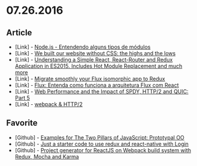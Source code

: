 # 07.26.2016

## Article

- \[Link\] - [Node.js - Entendendo alguns tipos de módulos](http://nomadev.com.br/node-js-entendendo-alguns-tipos-de-modulos/)
- \[Link\] - [We built our website without CSS: the highs and the lows](https://medium.com/@david.gilbertson/building-a-website-without-css-trials-and-tribulations-5aa30499f57c#.9z1gxguiy)
- \[Link\] - [Understanding a Simple React, React-Router and Redux Application in ES2015. Includes Hot Module Replacement and much more](http://jpsierens.com/simple-react-redux-application/)
- \[Link\] - [Migrate smoothly your Flux isomorphic app to Redux](http://tech.m6web.fr/migrate-smoothly-flux-isomorphic-app-to-redux/)
- \[Link\] - [Flux: Entenda como funciona a arquitetura Flux com React](http://tableless.com.br/flux-entenda-como-funciona-arquitetura-flux-com-react/)
- \[Link\] - [Web Performance and the Impact of SPDY, HTTP/2 and QUIC: Part 5](https://dzone.com/articles/web-performance-and-the-impact-of-spdy-http2-quic-1)
- \[Link\] - [webpack & HTTP/2](https://medium.com/webpack/webpack-http-2-7083ec3f3ce6#.mar3wecii)

## Favorite

- \[Github\] - [Examples for The Two Pillars of JavaScript: Prototypal OO](https://github.com/learn-javascript-courses/composition-examples#composition-examples)
- \[Github\] - [Just a starter code to use redux and react-native with Login](https://github.com/sibelius/react-native-redux)
- \[Github\] - [Project generator for ReactJS on Webpack build system with Redux, Mocha and Karma](https://github.com/padcom/generator-webpack-react-redux-mocha-karma)
